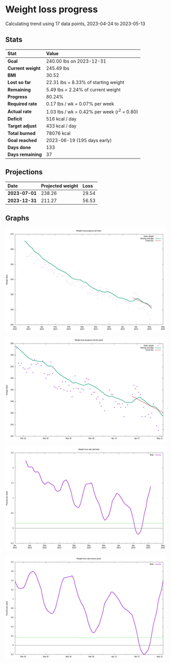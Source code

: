 # Weight loss progress

Calculating trend using 17 data points, 2023-04-24 to 2023-05-13

## Stats

Stat|Value
:-|:-
**Goal**|240.00 lbs on 2023-12-31
**Current weight**|245.49 lbs
**BMI**|30.52
**Lost so far**|22.31 lbs =  8.33% of starting weight
**Remaining**|5.49 lbs =  2.24% of current  weight
**Progress**|80.24%
**Required rate**|0.17 lbs / wk = 0.07% per week
**Actual rate**|1.03 lbs / wk = 0.42% per week  (r<sup>2</sup> = 0.80)
**Deficit**|516 kcal / day
**Target adjust**|433 kcal / day
**Total burned**|78076 kcal
**Goal reached**|2023-06-19 (195 days early)
**Days done**|133
**Days remaining**|37

## Projections

Date|Projected weight|Loss
:-|:-|:-
**2023-07-01**|238.26|29.54
**2023-12-31**|211.27|56.53

## Graphs

![](weight-graph-alltime.png)

![](weight-graph-recent.png)

![](rate-graph-alltime.png)

![](rate-graph-recent.png)
